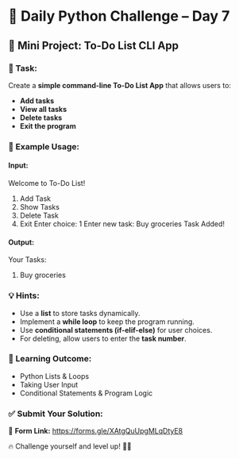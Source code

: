 # 🐍 Daily Python Challenge – Day 7  

## 🎯 Mini Project: To-Do List CLI App  

### 📌 Task:  
Create a **simple command-line To-Do List App** that allows users to:  
- **Add tasks**  
- **View all tasks**  
- **Delete tasks**  
- **Exit the program**  

### 📝 Example Usage:  
#### **Input:**  
Welcome to To-Do List!

1. Add Task
2. Show Tasks
3. Delete Task
4. Exit Enter choice: 1 Enter new task: Buy groceries Task Added!

#### **Output:**  
Your Tasks:
1. Buy groceries


### 💡 Hints:  
- Use a **list** to store tasks dynamically.  
- Implement a **while loop** to keep the program running.  
- Use **conditional statements (if-elif-else)** for user choices.  
- For deleting, allow users to enter the **task number**.  

### 🚀 Learning Outcome:  
- Python Lists & Loops  
- Taking User Input  
- Conditional Statements & Program Logic  

### ✅ Submit Your Solution:  
📌 **Form Link:**  https://forms.gle/XAtgQuUpgMLqDtyE8

🔥 Challenge yourself and level up! 🚀🐍  
